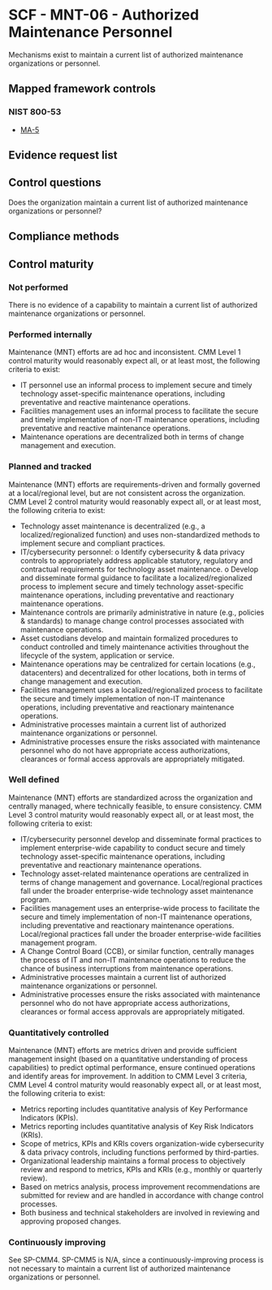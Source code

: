 # SCF - MNT-06 - Authorized Maintenance Personnel
Mechanisms exist to maintain a current list of authorized maintenance organizations or personnel.
## Mapped framework controls
### NIST 800-53
- [MA-5](../nist80053/ma-5.md)

## Evidence request list


## Control questions
Does the organization maintain a current list of authorized maintenance organizations or personnel?

## Compliance methods


## Control maturity
### Not performed
There is no evidence of a capability to maintain a current list of authorized maintenance organizations or personnel.

### Performed internally
Maintenance (MNT) efforts are ad hoc and inconsistent. CMM Level 1 control maturity would reasonably expect all, or at least most, the following criteria to exist:
- IT personnel use an informal process to implement secure and timely technology asset-specific maintenance operations, including preventative and reactive maintenance operations.
- Facilities management uses an informal process to facilitate the secure and timely implementation of non-IT maintenance operations, including preventative and reactive maintenance operations.
- Maintenance operations are decentralized both in terms of change management and execution.

### Planned and tracked
Maintenance (MNT) efforts are requirements-driven and formally governed at a local/regional level, but are not consistent across the organization. CMM Level 2 control maturity would reasonably expect all, or at least most, the following criteria to exist:
- Technology asset maintenance is decentralized (e.g., a localized/regionalized function) and uses non-standardized methods to implement secure and compliant practices.
- IT/cybersecurity personnel:
o	Identify cybersecurity & data privacy controls to appropriately address applicable statutory, regulatory and contractual requirements for technology asset maintenance.
o	Develop and disseminate formal guidance to facilitate a localized/regionalized process to implement secure and timely technology asset-specific maintenance operations, including preventative and reactionary maintenance operations.
- Maintenance controls are primarily administrative in nature (e.g., policies & standards) to manage change control processes associated with maintenance operations.
- Asset custodians develop and maintain formalized procedures to conduct controlled and timely maintenance activities throughout the lifecycle of the system, application or service.
- Maintenance operations may be centralized for certain locations (e.g., datacenters) and decentralized for other locations, both in terms of change management and execution.
- Facilities management uses a localized/regionalized process to facilitate the secure and timely implementation of non-IT maintenance operations, including preventative and reactionary maintenance operations.
- Administrative processes maintain a current list of authorized maintenance organizations or personnel.
- Administrative processes ensure the risks associated with maintenance personnel who do not have appropriate access authorizations, clearances or formal access approvals are appropriately mitigated.

### Well defined
Maintenance (MNT) efforts are standardized across the organization and centrally managed, where technically feasible, to ensure consistency. CMM Level 3 control maturity would reasonably expect all, or at least most, the following criteria to exist:
- IT/cybersecurity personnel develop and disseminate formal practices to implement enterprise-wide capability to conduct secure and timely technology asset-specific maintenance operations, including preventative and reactionary maintenance operations.
- Technology asset-related maintenance operations are centralized in terms of change management and governance. Local/regional practices fall under the broader enterprise-wide technology asset maintenance program.
- Facilities management uses an enterprise-wide process to facilitate the secure and timely implementation of non-IT maintenance operations, including preventative and reactionary maintenance operations. Local/regional practices fall under the broader enterprise-wide facilities management program.
- A Change Control Board (CCB), or similar function, centrally manages the process of IT and non-IT maintenance operations to reduce the chance of business interruptions from maintenance operations.
- Administrative processes maintain a current list of authorized maintenance organizations or personnel.
- Administrative processes ensure the risks associated with maintenance personnel who do not have appropriate access authorizations, clearances or formal access approvals are appropriately mitigated.

### Quantitatively controlled
Maintenance (MNT) efforts are metrics driven and provide sufficient management insight (based on a quantitative understanding of process capabilities) to predict optimal performance, ensure continued operations and identify areas for improvement. In addition to CMM Level 3 criteria, CMM Level 4 control maturity would reasonably expect all, or at least most, the following criteria to exist:
- Metrics reporting includes quantitative analysis of Key Performance Indicators (KPIs).
- Metrics reporting includes quantitative analysis of Key Risk Indicators (KRIs).
- Scope of metrics, KPIs and KRIs covers organization-wide cybersecurity & data privacy controls, including functions performed by third-parties.
- Organizational leadership maintains a formal process to objectively review and respond to metrics, KPIs and KRIs (e.g., monthly or quarterly review).
- Based on metrics analysis, process improvement recommendations are submitted for review and are handled in accordance with change control processes.
- Both business and technical stakeholders are involved in reviewing and approving proposed changes.

### Continuously improving
See SP-CMM4. SP-CMM5 is N/A, since a continuously-improving process is not necessary to maintain a current list of authorized maintenance organizations or personnel.
